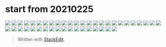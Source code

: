 # start from 20210225

![](https://kktt007.top/note/2021_02_25_043.jpg)
![](https://kktt007.top/note/2021_02_25_042.jpg)
![](https://kktt007.top/note/2021_02_25_041.jpg)
![](https://kktt007.top/note/2021_02_25_040.jpg)
![](https://kktt007.top/note/2021_02_25_039.jpg)
![](https://kktt007.top/note/2021_02_25_038.jpg)
![](https://kktt007.top/note/2021_02_25_037.jpg)
![](https://kktt007.top/note/2021_02_25_036.jpg)
![](https://kktt007.top/note/2021_02_25_035.jpg)
![](https://kktt007.top/note/2021_02_25_034.jpg)
![](https://kktt007.top/note/2021_02_25_033.jpg)
![](https://kktt007.top/note/2021_02_25_032.jpg)
![](https://kktt007.top/note/2021_02_25_031.jpg)
![](https://kktt007.top/note/2021_02_25_030.jpg)
![](https://kktt007.top/note/2021_02_25_029.jpg)
![](https://kktt007.top/note/2021_02_25_028.jpg)
![](https://kktt007.top/note/2021_02_25_027.jpg)
![](https://kktt007.top/note/2021_02_25_026.jpg)
![](https://kktt007.top/note/2021_02_25_025.jpg)
![](https://kktt007.top/note/2021_02_25_024.jpg)
![](https://kktt007.top/note/2021_02_25_023.jpg)
![](https://kktt007.top/note/2021_02_25_022.jpg)
![](https://kktt007.top/note/2021_02_25_021.jpg)
![](https://kktt007.top/note/2021_02_25_020.jpg)
![](https://kktt007.top/note/2021_02_25_019.jpg)
![](https://kktt007.top/note/2021_02_25_018.jpg)
![](https://kktt007.top/note/2021_02_25_017.jpg)
![](https://kktt007.top/note/2021_02_25_016.jpg)
![](https://kktt007.top/note/2021_02_25_015.jpg)
![](https://kktt007.top/note/2021_02_25_014.jpg)
![](https://kktt007.top/note/2021_02_25_013.jpg)
![](https://kktt007.top/note/2021_02_25_012.jpg)
![](https://kktt007.top/note/2021_02_25_011.jpg)
![](https://kktt007.top/note/2021_02_25_010.jpg)
![](https://kktt007.top/note/2021_02_25_009.jpg)
![](https://kktt007.top/note/2021_02_25_008.jpg)
![](https://kktt007.top/note/2021_02_25_007.jpg)
![](https://kktt007.top/note/2021_02_25_006.jpg)
![](https://kktt007.top/note/2021_02_25_005.jpg)
![](https://kktt007.top/note/2021_02_25_004.jpg)
![](https://kktt007.top/note/2021_02_25_003.jpg)
![](https://kktt007.top/note/2021_02_25_002.jpg)
![](https://kktt007.top/note/2021_02_25_001.jpg)

> Written with [StackEdit](https://stackedit.io/).
<!--stackedit_data:
eyJoaXN0b3J5IjpbMTQ2NDQyMzE2MiwtMzA2MzE1MzAsMTc0Mz
MxMDc1XX0=
-->